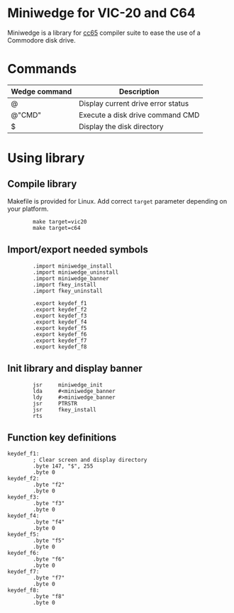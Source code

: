 # Miniwedge for VIC-20 and C64

Miniwedge is a library for [cc65](https://cc65.github.io/) compiler suite
to ease the use of a Commodore disk drive.

# Commands

|Wedge command|Description|
|---|---|
|@|Display current drive error status|
|@"CMD"|Execute a disk drive command CMD|
|$|Display the disk directory|

# Using library

## Compile library

Makefile is provided for Linux. Add correct `target` parameter depending on
your platform.

```
        make target=vic20
        make target=c64
```

## Import/export needed symbols

```
        .import miniwedge_install
        .import miniwedge_uninstall
        .import miniwedge_banner
        .import fkey_install
        .import fkey_uninstall

        .export keydef_f1
        .export keydef_f2
        .export keydef_f3
        .export keydef_f4
        .export keydef_f5
        .export keydef_f6
        .export keydef_f7
        .export keydef_f8
```

## Init library and display banner

```
        jsr     miniwedge_init
        lda     #<miniwedge_banner
        ldy     #>miniwedge_banner
        jsr     PTRSTR
        jsr     fkey_install
        rts
```

## Function key definitions

```
keydef_f1:
        ; Clear screen and display directory
        .byte 147, "$", 255
        .byte 0
keydef_f2:
        .byte "f2"
        .byte 0
keydef_f3:
        .byte "f3"
        .byte 0
keydef_f4:
        .byte "f4"
        .byte 0
keydef_f5:
        .byte "f5"
        .byte 0
keydef_f6:
        .byte "f6"
        .byte 0
keydef_f7:
        .byte "f7"
        .byte 0
keydef_f8:
        .byte "f8"
        .byte 0
```
